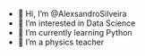 - 👋 Hi, I’m @AlexsandroSilveira
- 👀 I’m interested in Data Science
- 🌱 I’m currently learning Python
- 💞️ I’m a physics teacher
